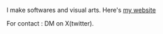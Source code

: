 I make softwares and visual arts.
Here's [my website](https://jujekebab.com)

For contact : DM on X(twitter).
